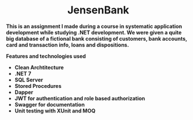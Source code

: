 
<div align="center"><h1>JensenBank</h1></div>
<p><b>This is an assignment I made during a course in systematic application development while studying .NET development. We were given a quite big database of a fictional bank consisting of customers, bank accounts, card and transaction info, loans and dispositions.</b></p>

<p><b>Features and technologies used</><p>

- Clean Archtitecture
- .NET 7
- SQL Server
- Stored Procedures
- Dapper
- JWT for authentication and role based authorization
- Swagger for documentation
- Unit testing with XUnit and MOQ
